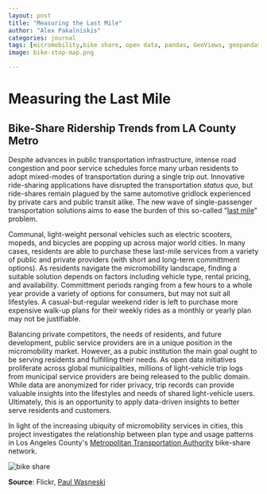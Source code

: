 ```yaml
---
layout: post
title: "Measuring the Last Mile"
author: "Alex Pakalniskis"
categories: journal
tags: [micromobility,bike share, open data, pandas, GeoViews, geopandas, glob, numpy, scipy, matplotlib, pyplot]
image: bike-stop-map.png

---
```


# Measuring the Last Mile
## Bike-Share Ridership Trends from LA County Metro

Despite advances in public transportation infrastructure, intense road congestion and poor service schedules force many urban residents to adopt mixed-modes of transportation during a single trip out. Innovative ride-sharing applications have disrupted the transportation *status quo*, but ride-shares remain plagued by the same automotive gridlock experienced by private cars and public transit alike. The new wave of single-passenger transportation solutions aims to ease the burden of this so-called "[last mile](https://en.wikipedia.org/wiki/Last_mile_(transportation))" problem. 

Communal, light-weight personal vehicles such as electric scooters, mopeds, and bicycles are popping up across major world cities. In many cases, residents are able to purchase these last-mile services from a variety of public and private providers (with short and long-term committment options). As residents navigate the micromobility landscape, finding a suitable solution depends on factors including vehicle type, rental pricing, and availability. Committment periods ranging from a few hours to a whole year provide a variety of options for consumers, but may not suit all lifestyles. A casual-but-regular weekend rider is left to purchase more expensive walk-up plans for their weekly rides as a monthly or yearly plan may not be justifiable. 

Balancing private competitors, the needs of residents, and future development, public service providers are in a unique position in the micromobility market. However, as a pubic institution the main goal ought to be serving residents and fulfilling their needs. As open data initiatives proliferate across global municipalities, millions of light-vehicle trip logs from municipal service providers are being released to the public domain. While data are anonymized for rider privacy, trip records can provide valuable insights into the lifestyles and needs of shared light-vehicle users. Ultimately, this is an opportunity to apply data-driven insights to better serve residents and customers.

In light of the increasing ubiquity of micromobility services in cities, this project investigates the relationship between plan type and usage patterns in Los Angeles County's [Metropolitan Transportation Authority](https://www.metro.net/) bike-share network. 


![bike share](https://live.staticflickr.com/4315/35824433242_3a5d4983c2_b.jpg)

**Source**: Flickr, [Paul Wasneski](https://www.flickr.com/photos/paulwasneski/)
